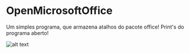# OpenMicrosoftOffice
Um simples programa, que armazena atalhos do pacote office!
Print's do programa aberto!

![alt text](https://uploaddeimagens.com.br/images/002/071/155/full/mo.png)
